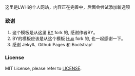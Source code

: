 这里是LWH的个人网站，内容正在完善中，后面会尝试添加新选项

### 致谢

1. 这个模板是从这里 [BY](https://github.com/qiubaiying/qiubaiying.github.io) fork 的, 感谢作者BY。 
2. BY的模板应该是从这个模板 [Hux](https://github.com/Huxpro/huxpro.github.io) fork 的, 也一起感谢一下。
3. 感谢 Jekyll、Github Pages 和 Bootstrap!

### License

MIT License, please refer to [LICENSE](https://github.com/globien/globien.github.io/blob/master/LICENSE).
